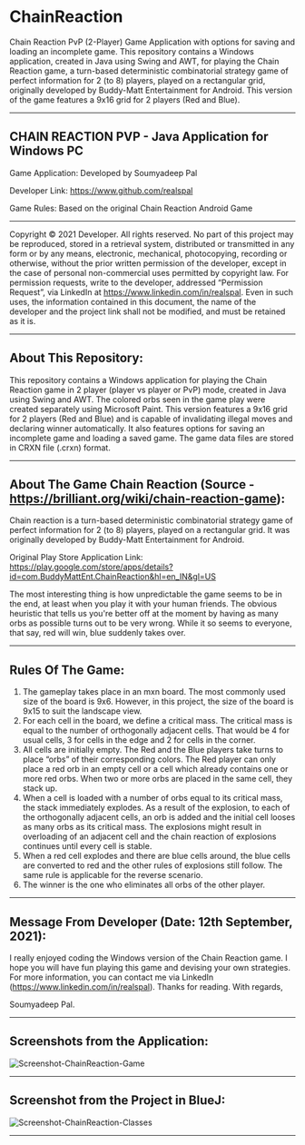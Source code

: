 # ChainReaction
Chain Reaction PvP (2-Player) Game Application with options for saving and loading an incomplete game. This repository contains a Windows application, created in Java using Swing and AWT, for playing the Chain Reaction game, a turn-based deterministic combinatorial strategy game of perfect information for 2 (to 8) players, played on a rectangular grid, originally developed by Buddy-Matt Entertainment for Android. This version of the game features a 9x16 grid for 2 players (Red and Blue).

-----------------------------------------------------------------------------------------------

CHAIN REACTION PVP - Java Application for Windows PC
-----------------------------------------------------------------------------------------------

Game Application: Developed by Soumyadeep Pal

Developer Link: https://www.github.com/realspal

Game Rules: Based on the original Chain Reaction Android Game

-----------------------------------------------------------------------------------------------

Copyright © 2021 Developer. All rights reserved. No part of this project may be reproduced, stored in a retrieval system, distributed or transmitted in any form or by any means,  electronic, mechanical, photocopying, recording or otherwise, without the prior written permission of the developer, except in the case of personal non-commercial uses permitted by copyright law. For permission requests, write to the developer, addressed “Permission Request”, via LinkedIn at https://www.linkedin.com/in/realspal. Even in such uses, the information contained in this document, the name of the developer and the project link shall not be modified, and must be retained as it is.

-----------------------------------------------------------------------------------------------

About This Repository:
-----------------------------------------------------------------------------------------------

This repository contains a Windows application for playing the Chain Reaction game in 2 player (player vs player or PvP) mode, created in Java using Swing and AWT. The colored orbs seen in the game play were created separately using Microsoft Paint. This version features a 9x16 grid for 2 players (Red and Blue) and is capable of invalidating illegal moves and declaring winner automatically. It also features options for saving an incomplete game and loading a saved game. The game data files are stored in CRXN file (.crxn) format.

-----------------------------------------------------------------------------------------------

About The Game Chain Reaction (Source - https://brilliant.org/wiki/chain-reaction-game):
-----------------------------------------------------------------------------------------------

Chain reaction is a turn-based deterministic combinatorial strategy game of perfect information for 2 (to 8) players, played on a rectangular grid. It was originally developed
by Buddy-Matt Entertainment for Android.

Original Play Store Application Link:
https://play.google.com/store/apps/details?id=com.BuddyMattEnt.ChainReaction&hl=en_IN&gl=US

The most interesting thing is how unpredictable the game seems to be in the end, at least when you play it with your human friends. The obvious heuristic that tells us you're better off at the moment by having as many orbs as possible turns out to be very wrong. While it so seems to everyone, that say, red will win, blue suddenly takes over.

-----------------------------------------------------------------------------------------------

Rules Of The Game:
-----------------------------------------------------------------------------------------------

1. The gameplay takes place in an mxn board. The most commonly used size of the board is 9x6. However, in this project, the size of the board is 9x15 to suit the landscape view.
2. For each cell in the board, we define a critical mass. The critical mass is equal to the number of orthogonally adjacent cells. That would be 4 for usual cells, 3 for cells in the edge and 2 for cells in the corner.
3. All cells are initially empty. The Red and the Blue players take turns to place “orbs” of their corresponding colors. The Red player can only place a red orb in an empty cell or a cell which already contains one or more red orbs. When two or more orbs are placed in the same cell, they stack up.
4. When a cell is loaded with a number of orbs equal to its critical mass, the stack immediately explodes. As a result of the explosion, to each of the orthogonally adjacent cells, an orb is added and the initial cell looses as many orbs as its critical mass. The explosions might result in overloading of an adjacent cell and the chain reaction of explosions continues until every cell is stable.
5. When a red cell explodes and there are blue cells around, the blue cells are converted to red and the other rules of explosions still follow. The same rule is applicable for the reverse scenario.
6. The winner is the one who eliminates all orbs of the other player.

-----------------------------------------------------------------------------------------------

Message From Developer (Date: 12th September, 2021):
-----------------------------------------------------------------------------------------------

I really enjoyed coding the Windows version of the Chain Reaction game. I hope you will have fun playing this game and devising your own strategies. For more information, you can contact me via LinkedIn (https://www.linkedin.com/in/realspal). Thanks for reading. With regards,

Soumyadeep Pal.

-----------------------------------------------------------------------------------------------

Screenshots from the Application:
-----------------------------------------------------------------------------------------------
![Screenshot-ChainReaction-Game](https://user-images.githubusercontent.com/76199286/132983215-c3ce5cfe-da1a-493b-b303-b0ebe18ce0fe.png)

-----------------------------------------------------------------------------------------------

Screenshot from the Project in BlueJ:
-----------------------------------------------------------------------------------------------
![Screenshot-ChainReaction-Classes](https://user-images.githubusercontent.com/76199286/132983286-0f9c9ecd-03a4-4518-9176-7f454a45a1dd.png)

-----------------------------------------------------------------------------------------------
